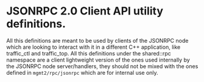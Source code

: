 # JSONRPC 2.0 Client API utility definitions.

All this definitions are meant to be used by clients of the JSONRPC node which
are looking to interact with it in a different C++ application, like traffic_ctl
and traffic_top. 
All this definitions under the shared::rpc namespace are a client lightweight
version of the ones used internally by the JSONRPC node server/handlers, they
should not be mixed with the ones defined in `mgmt2/rpc/jsonrpc` which are for 
internal use only.


